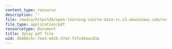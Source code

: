 ```yaml
---
content_type: resource
description: ''
file: /media/https%3A/open-learning-course-data-rc.s3.amazonaws.com/res-18-009-learn-differential-equations-up-close-with-gilbert-strang-and-cleve-moler-fall-2015/db866c5c7ee2e01b37e2f1fcd4aacd3a_gwmIksA7aXM.pdf
file_type: application/pdf
resourcetype: Document
title: 3play pdf file
uid: db866c5c-7ee2-e01b-37e2-f1fcd4aacd3a
---
```

